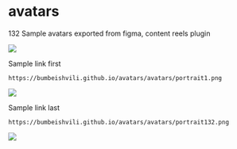 # avatars

132 Sample avatars exported from figma, content reels plugin

![](https://user-images.githubusercontent.com/6873202/167814517-4d8adb9b-8e9a-471d-a936-00b91c7e44f9.png)


Sample link first


```https://bumbeishvili.github.io/avatars/avatars/portrait1.png```

![](https://bumbeishvili.github.io/avatars/avatars/portrait1.png)


Sample link last 


```https://bumbeishvili.github.io/avatars/avatars/portrait132.png```

![](https://bumbeishvili.github.io/avatars/avatars/portrait132.png)
